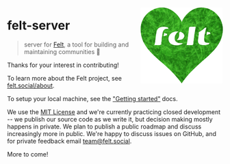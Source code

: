 [<img src="/src/static/felt.png" align="right" width="192" height="178">](https://felt.dev)

# felt-server

> server for [Felt](https://github.com/feltcoop/felt),
> a tool for building and maintaining communities 💚

Thanks for your interest in contributing!

To learn more about the Felt project, see
[felt.social/about](https://www.felt.social/about).

To setup your local machine,
see the ["Getting started"](/src/docs/getting-started.md) docs.

We use the [MIT License](/LICENSE)
and we're currently practicing closed development --
we publish our source code as we write it,
but decision making mostly happens in private.
We plan to publish a public roadmap and discuss increasingly more in public.
We're happy to discuss issues on GitHub,
and for private feedback email [team@felt.social](mailto:team@felt.social).

More to come!
